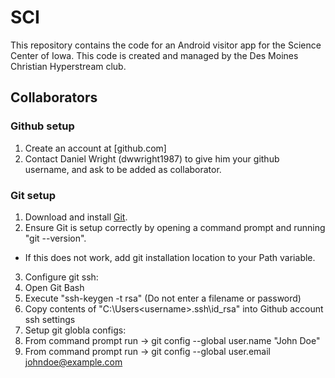 # SCI
This repository contains the code for an Android visitor app for the Science Center of Iowa.  This code is created and managed by the Des Moines Christian Hyperstream club.

## Collaborators
### Github setup
1. Create an account at [github.com]
2. Contact Daniel Wright (dwwright1987) to give him your github username, and ask to be added as collaborator.

### Git setup
1. Download and install [Git](https://git-scm.com/).
2. Ensure Git is setup correctly by opening a command prompt and running "git --version".
  * If this does not work, add git installation location to your Path variable.
3. Configure git ssh:
  1. Open Git Bash
  2. Execute "ssh-keygen -t rsa" (Do not enter a filename or password)
  3. Copy contents of "C:\Users\<username>\.ssh\id_rsa" into Github account ssh settings
4. Setup git globla configs:
  1. From command prompt run -> git config --global user.name "John Doe"
  2. From command prompt run -> git config --global user.email johndoe@example.com
